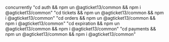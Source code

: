 concurrently "cd auth && npm un @agticket13/common && npm i @agticket13/common" "cd tickets && npm un @agticket13/common && npm i @agticket13/common" "cd orders && npm un @agticket13/common && npm i @agticket13/common" "cd expiration && npm un @agticket13/common && npm i @agticket13/common" "cd payments && npm un @agticket13/common && npm i @agticket13/common"
